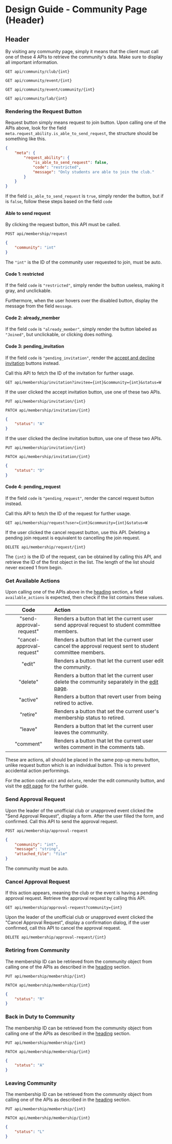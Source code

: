 # Design Guide - Community Page (Header)

## Header

By visiting any community page, simply it means that the client must call one of these 4 APIs to retrieve the community's data. Make sure to display all important information.

`GET api/community/club/{int}`

`GET api/community/event/{int}`

`GET api/community/event/community/{int}`

`GET api/community/lab/{int}`

### Rendering the Request Button

Request button simply means request to join button. Upon calling one of the APIs above, look for the field `meta.request_ability.is_able_to_send_request`, the structure should be something like this.

```json
{
    "meta": {
        "request_ability": {
            "is_able_to_send_request": false,
            "code": "restricted",
            "message": "Only students are able to join the club."
        }
    }
}
```

If the field `is_able_to_send_request` is `true`, simply render the button, but if is `false`, follow these steps based on the field `code`

#### Able to send request

By clicking the request button, this API must be called.

`POST api/membership/request`

```json
{
    "community": "int"
}
```

The `"int"` is the ID of the community user requested to join, must be auto.

#### Code 1: restricted

If the field `code` is `"restricted"`, simply render the button useless, making it gray, and unclickable.

Furthermore, when the user hovers over the disabled button, display the message from the field `message`.

#### Code 2: already_member

If the field `code` is `"already_member"`, simply render the button labeled as `"Joined"`, but unclickable, or clicking does nothing.

#### Code 3: pending_invitation

If the field `code` is `"pending_invitation"`, render the [accept and decline invitation](#accept-or-decline-invitation) buttons instead.

Call this API to fetch the ID of the invitation for further usage.

`GET api/membership/invitation?invitee={int}&community={int}&status=W`

If the user clicked the accept invitation button, use one of these two APIs.

`PUT api/membership/invitation/{int}`

`PATCH api/membership/invitation/{int}`

```json
{
    "status": "A"
}
```

If the user clicked the decline invitation button, use one of these two APIs.

`PUT api/membership/invitation/{int}`

`PATCH api/membership/invitation/{int}`

```json
{
    "status": "D"
}
```

#### Code 4: pending_request

If the field `code` is `"pending_request"`, render the cancel request button instead.

Call this API to fetch the ID of the request for further usage.

`GET api/membership/request?user={int}&community={int}&status=W`

If the user clicked the cancel request button, use this API. Deleting a pending join request is equivalent to cancelling the join request.

`DELETE api/membership/request/{int}`

The `{int}` is the ID of the request, can be obtained by calling this API, and retrieve the ID of the first object in the list. The length of the list should never exceed 1 from begin.

### Get Available Actions

Upon calling one of the APIs above in the [heading](#heading) section, a field `available_actions` is expected, then check if the list contains these values.

|Code|Action|
|:-:|:-|
|"send-approval-request"|Renders a button that let the current user send approval request to student committee members.|
|"cancel-approval-request"|Renders a button that let the current user cancel the approval request sent to student committee members.|
|"edit"|Renders a button that let the current user edit the community.|
|"delete"|Renders a button that let the current user delete the community separately in the [edit page](edit-page.md).|
|"active"|Renders a button that revert user from being retired to active.|
|"retire"|Renders a button that set the current user's membership status to retired.|
|"leave"|Renders a button that let the current user leaves the community.|
|"comment"|Renders a button that let the current user writes comment in the comments tab.|

These are actions, all should be placed in the same pop-up menu button, unlike request button which is an individual button. This is to prevent accidental action performings.

For the action code `edit` and `delete`, render the edit community button, and visit the [edit page](edit-page.md) for the further guide.

### Send Approval Request

Upon the leader of the unofficial club or unapproved event clicked the "Send Approval Request", display a form. After the user filled the form, and confirmed. Call this API to send the approval request.

`POST api/membership/approval-request`

```json
{
    "community": "int",
    "message": "string",
    "attached_file": "file"
}
```

The community must be auto.

### Cancel Approval Request

If this action appears, meaning the club or the event is having a pending approval request. Retrieve the approval request by calling this API.

`GET api/membership/approval-request?community={int}`

Upon the leader of the unofficial club or unapproved event clicked the "Cancel Approval Request", display a confirmation dialog, if the user confirmed, call this API to cancel the approval request.

`DELETE api/membership/approval-request/{int}`

### Retiring from Community

The membership ID can be retrieved from the community object from calling one of the APIs as described in the [heading](#heading) section.

`PUT api/membership/membership/{int}`

`PATCH api/membership/membership/{int}`

```json
{
    "status": "R"
}
```

### Back in Duty to Community

The membership ID can be retrieved from the community object from calling one of the APIs as described in the [heading](#heading) section.

`PUT api/membership/membership/{int}`

`PATCH api/membership/membership/{int}`

```json
{
    "status": "A"
}
```

### Leaving Community

The membership ID can be retrieved from the community object from calling one of the APIs as described in the [heading](#heading) section.

`PUT api/membership/membership/{int}`

`PATCH api/membership/membership/{int}`

```json
{
    "status": "L"
}
```

